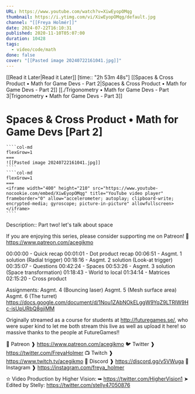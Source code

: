 ```yaml
---
URL: https://www.youtube.com/watch?v=XiwEyopOMqg
thumbnail: https://i.ytimg.com/vi/XiwEyopOMqg/default.jpg
channel: "[[Freya Holmér]]"
date: 2024-07-22T16:10:31
published: 2020-11-10T05:07:00
duration: 10428
tags:
  - video/code/math
done: false
cover: "[[Pasted image 20240722161041.jpg]]"
---
```


[[Read it Later|Read it Later]] [time:: "2h 53m 48s"]
[[Spaces & Cross Product • Math for Game Devs - Part 2|Spaces & Cross Product • Math for Game Devs - Part 2]]
[[./Trigonometry • Math for Game Devs - Part 3|Trigonometry • Math for Game Devs - Part 3]]
# Spaces & Cross Product • Math for Game Devs [Part 2]
`````col
````col-md
flexGrow=1
===
![[Pasted image 20240722161041.jpg]]
````
````col-md
flexGrow=1
===
<iframe width="400" height="210" src="https://www.youtube-nocookie.com/embed/XiwEyopOMqg" title="YouTube video player" frameborder="0" allow="accelerometer; autoplay; clipboard-write; encrypted-media; gyroscope; picture-in-picture" allowfullscreen></iframe>
````
`````
Description:: Part two! let's talk about space

If you are enjoying this series, please consider supporting me on Patreon!
🧡 https://www.patreon.com/acegikmo

00:00:00 - Quick recap
00:01:01 - Dot product recap
00:06:51 - Asgmt. 1 solution (Radial trigger)
00:18:16 - Asgmt. 2 solution (Look-at trigger)
00:35:07 - Questions
00:42:24 - Spaces
00:53:26 - Asgmt. 3 solution (Space transformation)
01:18:43 - World to local
01:34:14 - Matrices
02:15:20 - Cross product

Assignments:
Asgmt. 4 (Bouncing laser)
Asgmt. 5 (Mesh surface area)
Asgmt. 6 (The turret)
https://docs.google.com/document/d/1Nou1ZAbNOkELggW9YqZ9LTRIW9Hc-isUpURbQ8gjiMM

Originally streamed as a course for students at http://futuregames.se/, who were super kind to let me both stream this live as well as upload it here! so massive thanks to the people at FutureGames!!

💖 Patreon ❱ https://www.patreon.com/acegikmo
🐦 Twitter ❱ https://twitter.com/FreyaHolmer
📺 Twitch ❱ https://www.twitch.tv/acegikmo
💬 Discord ❱ https://discord.gg/v5VWuga
🌸 Instagram ❱ https://instagram.com/freya_holmer

✫ Video Production by Higher Vision:
➥ https://twitter.com/HigherVision1
➤ Edited by Stelly: https://twitter.com/stelly47050876
